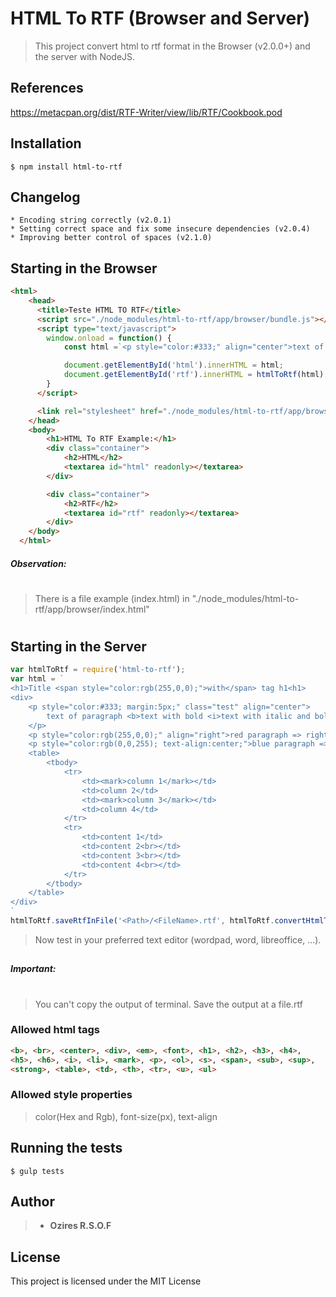 # HTML To RTF (Browser and Server)
>This project convert html to rtf format in the Browser (v2.0.0+) and the server with NodeJS.

## References
https://metacpan.org/dist/RTF-Writer/view/lib/RTF/Cookbook.pod

## Installation
```
$ npm install html-to-rtf
```

## Changelog
```
* Encoding string correctly (v2.0.1)
* Setting correct space and fix some insecure dependencies (v2.0.4)
* Improving better control of spaces (v2.1.0)
```

## Starting in the Browser
```html
<html>
    <head>
      <title>Teste HTML TO RTF</title>
      <script src="./node_modules/html-to-rtf/app/browser/bundle.js"></script>
      <script type="text/javascript">
        window.onload = function() {
            const html =`<p style="color:#333;" align="center">text of p<b>start b <i>italic with bold</i>final text of b</b><i>italic<i>final text of p </p>`;

            document.getElementById('html').innerHTML = html;
            document.getElementById('rtf').innerHTML = htmlToRtf(html);
        }
      </script>

      <link rel="stylesheet" href="./node_modules/html-to-rtf/app/browser/style.css">
    </head>
    <body>
        <h1>HTML To RTF Example:</h1>
        <div class="container">
            <h2>HTML</h2>
            <textarea id="html" readonly></textarea>
        </div>

        <div class="container">
            <h2>RTF</h2>
            <textarea id="rtf" readonly></textarea>
        </div>
    </body>
  </html>
```
##### Observation:
#
>There is a file example (index.html) in  "./node_modules/html-to-rtf/app/browser/index.html"
#
#
## Starting in the Server
```javascript
var htmlToRtf = require('html-to-rtf');
var html = `
<h1>Title <span style="color:rgb(255,0,0);">with</span> tag h1<h1>
<div>
	<p style="color:#333; margin:5px;" class="test" align="center">
	    text of paragraph <b>text with bold <i>text with italic and bold</i></b><i>text with italic</i>
	</p>
	<p style="color:rgb(255,0,0);" align="right">red paragraph => right with tag</p>
	<p style="color:rgb(0,0,255); text-align:center;">blue paragraph => center with style</p>
	<table>
		<tbody>
			<tr>
                <td><mark>column 1</mark></td>
                <td>column 2</td>
				<td><mark>column 3</mark></td>
				<td>column 4</td>
			</tr>
			<tr>
				<td>content 1</td>
				<td>content 2<br></td>
				<td>content 3<br></td>
				<td>content 4<br></td>
			</tr>
		</tbody>
	</table>
</div>
`
htmlToRtf.saveRtfInFile('<Path>/<FileName>.rtf', htmlToRtf.convertHtmlToRtf(html))
```

>  Now test in your preferred text editor (wordpad, word, libreoffice, ...).
##

##### Important:
#
> You can't copy the output of terminal.
> Save the output at a file.rtf

### Allowed html tags
```html
<b>, <br>, <center>, <div>, <em>, <font>, <h1>, <h2>, <h3>, <h4>,
<h5>, <h6>, <i>, <li>, <mark>, <p>, <ol>, <s>, <span>, <sub>, <sup>,
<strong>, <table>, <td>, <th>, <tr>, <u>, <ul>
```
### Allowed style properties

> color(Hex and Rgb), font-size(px), text-align


## Running the tests
```
$ gulp tests
```

## Author

> * **Ozires R.S.O.F**

## License
This project is licensed under the MIT License

